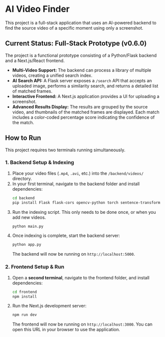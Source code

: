 # AI Video Finder

This project is a full-stack application that uses an AI-powered backend to find the source video of a specific moment using only a screenshot.

## Current Status: Full-Stack Prototype (v0.6.0)

The project is a functional prototype consisting of a Python/Flask backend and a Next.js/React frontend.

- **Multi-Video Support:** The backend can process a library of multiple videos, creating a unified search index.
- **AI Search API:** A Flask server exposes a `/search` API that accepts an uploaded image, performs a similarity search, and returns a detailed list of matched frames.
- **Interactive Frontend:** A Next.js application provides a UI for uploading a screenshot.
- **Advanced Results Display:** The results are grouped by the source video, and thumbnails of the matched frames are displayed. Each match includes a color-coded percentage score indicating the confidence of the match.

## How to Run

This project requires two terminals running simultaneously.

### 1. Backend Setup & Indexing

1.  Place your video files (`.mp4`, `.avi`, etc.) into the `/backend/videos/` directory.
2.  In your first terminal, navigate to the backend folder and install dependencies:
    ```sh
    cd backend
    pip install Flask flask-cors opencv-python torch sentence-transformers faiss-cpu Pillow numpy
    ```
3.  Run the indexing script. This only needs to be done once, or when you add new videos.
    ```sh
    python main.py
    ```
4.  Once indexing is complete, start the backend server:
    ```sh
    python app.py
    ```
    The backend will now be running on `http://localhost:5000`.

### 2. Frontend Setup & Run

1.  Open a **second terminal**, navigate to the frontend folder, and install dependencies:
    ```sh
    cd frontend
    npm install
    ```
2.  Run the Next.js development server:
    ```sh
    npm run dev
    ```
    The frontend will now be running on `http://localhost:3000`. You can open this URL in your browser to use the application.
